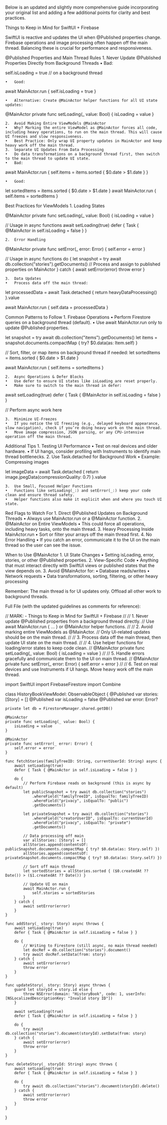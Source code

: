 Below is an updated and slightly more comprehensive guide incorporating your original list and adding a few additional points for clarity and best practices.

Things to Keep in Mind for SwiftUI + Firebase

SwiftUI is reactive and updates the UI when @Published properties change. Firebase operations and image processing often happen off the main thread. Balancing these is crucial for performance and responsiveness.

@Published Properties and Main Thread Rules
	1.	Never Update @Published Properties Directly from Background Threads
	•	Bad:

self.isLoading = true // on a background thread


	•	Good:

await MainActor.run { self.isLoading = true }


	•	Alternative: Create @MainActor helper functions for all UI state updates:

@MainActor
private func setLoading(_ value: Bool) {
    isLoading = value
}


	2.	Avoid Making Entire ViewModels @MainActor
	•	Why? Marking the entire ViewModel as @MainActor forces all code, including heavy operations, to run on the main thread. This will cause UI freezes and slow responsiveness.
	•	Best Practice: Only wrap UI property updates in MainActor and keep heavy work off the main thread.
	3.	Separate UI Updates From Data Processing
	•	Do data transformations on a background thread first, then switch to the main thread to update UI state.
	•	Bad:

await MainActor.run {
    self.items = items.sorted { $0.date > $1.date }
}


	•	Good:

let sortedItems = items.sorted { $0.date > $1.date }
await MainActor.run { self.items = sortedItems }



Best Practices for ViewModels
	1.	Loading States

@MainActor
private func setLoading(_ value: Bool) {
    isLoading = value
}

// Usage in async functions
await setLoading(true)
defer { Task { @MainActor in self.isLoading = false } }


	2.	Error Handling

@MainActor
private func setError(_ error: Error) {
    self.error = error
}

// Usage in async functions
do {
    let snapshot = try await db.collection("stories").getDocuments()
    // Process and assign to published properties on MainActor
} catch {
    await setError(error)
    throw error
}


	3.	Data Updates
	•	Process data off the main thread:

let processedData = await Task.detached {
    return heavyDataProcessing()
}.value

await MainActor.run {
    self.data = processedData
}



Common Patterns to Follow
	1.	Firebase Operations
	•	Perform Firestore queries on a background thread (default).
	•	Use await MainActor.run only to update @Published properties.

let snapshot = try await db.collection("items").getDocuments()
let items = snapshot.documents.compactMap { try? $0.data(as: Item.self) }

// Sort, filter, or map items on background thread if needed:
let sortedItems = items.sorted { $0.date > $1.date }

await MainActor.run {
    self.items = sortedItems
}


	2.	Async Operations & Defer Blocks
	•	Use defer to ensure UI states like isLoading are reset properly.
	•	Make sure to switch to the main thread in defer:

await setLoading(true)
defer { Task { @MainActor in self.isLoading = false } }

// Perform async work here


	3.	Minimize UI-Freezes
	•	If you notice the UI freezing (e.g., delayed keyboard appearance, slow navigation), check if you’re doing heavy work on the main thread.
	•	Move image compression, JSON parsing, or any CPU-intensive operation off the main thread.

Additional Tips
	1.	Testing UI Performance
	•	Test on real devices and older hardware.
	•	If UI hangs, consider profiling with Instruments to identify main thread bottlenecks.
	2.	Use Task.detached for Background Work
	•	Example: Compressing images

let imageData = await Task.detached {
    return image.jpegData(compressionQuality: 0.7)
}.value


	3.	Use Small, Focused Helper Functions
	•	Functions like setLoading(_:) and setError(_:) keep your code clean and ensure thread safety.
	•	Helper functions also make it explicit when and where you touch UI state.

Red Flags to Watch For
	1.	Direct @Published Updates on Background Threads
	•	Always use MainActor.run or a @MainActor function.
	2.	@MainActor on Entire ViewModels
	•	This could force all operations, including heavy tasks, onto the main thread.
	3.	Heavy Processing Inside MainActor.run
	•	Sort or filter your arrays off the main thread first.
	4.	No Error Handling
	•	If you catch an error, communicate it to the UI on the main thread so the user can see the issue.

When to Use @MainActor
	1.	UI State Changes
	•	Setting isLoading, error, stories, or other @Published properties.
	2.	View-Specific Code
	•	Anything that must interact directly with SwiftUI views or published states that the view depends on.
	3.	Avoid @MainActor for:
	•	Database reads/writes
	•	Network requests
	•	Data transformations, sorting, filtering, or other heavy processing

Remember: The main thread is for UI updates only. Offload all other work to background threads.

Full File (with the updated guidelines as comments for reference):

// MARK: - Things to Keep in Mind for SwiftUI + Firebase
//
// 1. Never update @Published properties from a background thread directly.
//    Use await MainActor.run { ... } or @MainActor helper functions.
//
// 2. Avoid marking entire ViewModels as @MainActor.
//    Only UI-related updates should be on the main thread.
//
// 3. Process data off the main thread, then update UI state on the main thread.
//
// 4. Use helper functions for loading/error states to keep code clean.
//    @MainActor private func setLoading(_ value: Bool) { isLoading = value }
//
// 5. Handle errors gracefully and communicate them to the UI on main thread.
//    @MainActor private func setError(_ error: Error) { self.error = error }
//
// 6. Test on real devices and use Instruments if UI hangs. Move heavy work off the main thread.

import SwiftUI
import FirebaseFirestore
import Combine

class HistoryBookViewModel: ObservableObject {
    @Published var stories: [Story] = []
    @Published var isLoading = false
    @Published var error: Error?
    
    private let db = FirestoreManager.shared.getDB()
    
    @MainActor
    private func setLoading(_ value: Bool) {
        isLoading = value
    }
    
    @MainActor
    private func setError(_ error: Error) {
        self.error = error
    }
    
    func fetchStories(familyTreeID: String, currentUserId: String) async {
        await setLoading(true)
        defer { Task { @MainActor in self.isLoading = false } }
        
        do {
            // Perform Firebase reads on background (this is async by default)
            let publicSnapshot = try await db.collection("stories")
                .whereField("familyTreeID", isEqualTo: familyTreeID)
                .whereField("privacy", isEqualTo: "public")
                .getDocuments()
            
            let privateSnapshot = try await db.collection("stories")
                .whereField("creatorUserID", isEqualTo: currentUserId)
                .whereField("privacy", isEqualTo: "private")
                .getDocuments()
            
            // Data processing off main
            var allStories: [Story] = []
            allStories.append(contentsOf: publicSnapshot.documents.compactMap { try? $0.data(as: Story.self) })
            allStories.append(contentsOf: privateSnapshot.documents.compactMap { try? $0.data(as: Story.self) })
            
            // Sort off main thread
            let sortedStories = allStories.sorted { ($0.createdAt ?? Date()) > ($1.createdAt ?? Date()) }
            
            // Update UI on main
            await MainActor.run {
                self.stories = sortedStories
            }
        } catch {
            await setError(error)
        }
    }
    
    func addStory(_ story: Story) async throws {
        await setLoading(true)
        defer { Task { @MainActor in self.isLoading = false } }
        
        do {
            // Writing to Firestore (still async, no main thread needed)
            let docRef = db.collection("stories").document()
            try await docRef.setData(from: story)
        } catch {
            await setError(error)
            throw error
        }
    }
    
    func updateStory(_ story: Story) async throws {
        guard let storyId = story.id else {
            throw NSError(domain: "HistoryBook", code: 1, userInfo: [NSLocalizedDescriptionKey: "Invalid story ID"])
        }
        
        await setLoading(true)
        defer { Task { @MainActor in self.isLoading = false } }
        
        do {
            try await db.collection("stories").document(storyId).setData(from: story)
        } catch {
            await setError(error)
            throw error
        }
    }
    
    func deleteStory(_ storyId: String) async throws {
        await setLoading(true)
        defer { Task { @MainActor in self.isLoading = false } }
        
        do {
            try await db.collection("stories").document(storyId).delete()
        } catch {
            await setError(error)
            throw error
        }
    }
}